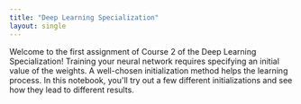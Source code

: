 ```yaml
---
title: "Deep Learning Specialization"
layout: single
---
```


Welcome to the first assignment of Course 2 of the Deep Learning Specialization!  Training your neural network requires specifying an initial value of the weights. A well-chosen initialization method helps the learning process.  In this notebook, you'll try out a few different initializations and see how they lead to different results. 
